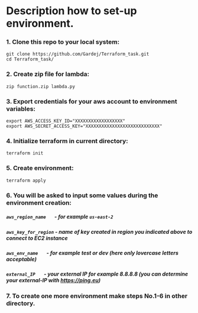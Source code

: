 # Description how to set-up environment.

### 1. Clone this repo to your local system:
```
git clone https://github.com/Gardej/Terraform_task.git
cd Terraform_task/
```
### 2. Create zip file for lambda:
```
zip function.zip lambda.py
```
### 3. Export credentials for your aws account to environment variables:
```
export AWS_ACCESS_KEY_ID="XXXXXXXXXXXXXXXXXX"
export AWS_SECRET_ACCESS_KEY="XXXXXXXXXXXXXXXXXXXXXXXXXXXX"
```
### 4. Initialize terraform in current directory:
```
terraform init
```
### 5. Create environment:
```
terraform apply
```
### 6. You will be asked to input some values during the environment creation:

##### `aws_region_name`     &nbsp;&nbsp;&nbsp;&nbsp;&nbsp; - for example `us-east-2`
##### `aws_key_for_region`  - name of key created in region you indicated above to connect to EC2 instance
##### `aws_env_name`        &nbsp;&nbsp;&nbsp;&nbsp;&nbsp; - for example *test* or *dev* (here only lovercase letters acceptable)
##### `external_IP`         &nbsp;&nbsp;&nbsp;&nbsp;&nbsp; - your external IP for example *8.8.8.8* (you can determine your external-IP with https://ping.eu)

### 7. To create one more environment make steps No.1-6 in other directory.
 

